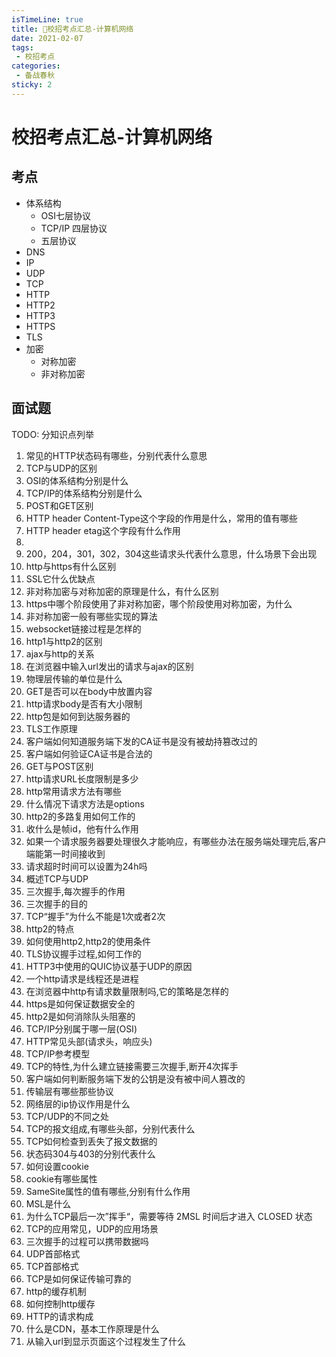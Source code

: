 ```yaml
---
isTimeLine: true
title: 🚀校招考点汇总-计算机网络
date: 2021-02-07
tags:
 - 校招考点
categories:
 - 备战春秋
sticky: 2
---
```

# 校招考点汇总-计算机网络

## 考点
* 体系结构
  * OSI七层协议
  * TCP/IP 四层协议
  * 五层协议
* DNS
* IP
* UDP
* TCP
* HTTP
* HTTP2
* HTTP3
* HTTPS
* TLS
* 加密
  * 对称加密
  * 非对称加密

## 面试题
TODO: 分知识点列举

1. 常见的HTTP状态码有哪些，分别代表什么意思
2. TCP与UDP的区别
3. OSI的体系结构分别是什么
4. TCP/IP的体系结构分别是什么
5. POST和GET区别
6. HTTP header Content-Type这个字段的作用是什么，常用的值有哪些
7. HTTP header etag这个字段有什么作用
8. 
9. 200，204，301，302，304这些请求头代表什么意思，什么场景下会出现
10. http与https有什么区别
11. SSL它什么优缺点
12. 非对称加密与对称加密的原理是什么，有什么区别
13. https中哪个阶段使用了非对称加密，哪个阶段使用对称加密，为什么
14. 非对称加密一般有哪些实现的算法
15. websocket链接过程是怎样的
16. http1与http2的区别
17. ajax与http的关系
18. 在浏览器中输入url发出的请求与ajax的区别
19. 物理层传输的单位是什么
20. GET是否可以在body中放置内容
21. http请求body是否有大小限制
22. http包是如何到达服务器的
23. TLS工作原理
24. 客户端如何知道服务端下发的CA证书是没有被劫持篡改过的
25. 客户端如何验证CA证书是合法的
26. GET与POST区别
27. http请求URL长度限制是多少
28. http常用请求方法有哪些
29. 什么情况下请求方法是options
30. http2的多路复用如何工作的
31. 收什么是帧id，他有什么作用
32. 如果一个请求服务器要处理很久才能响应，有哪些办法在服务端处理完后,客户端能第一时间接收到
33. 请求超时时间可以设置为24h吗
34. 概述TCP与UDP
35. 三次握手,每次握手的作用
36. 三次握手的目的
37. TCP“握手”为什么不能是1次或者2次
38. http2的特点
39. 如何使用http2,http2的使用条件
40. TLS协议握手过程,如何工作的
41. HTTP3中使用的QUIC协议基于UDP的原因
42. 一个http请求是线程还是进程
43. 在浏览器中http有请求数量限制吗,它的策略是怎样的
44. https是如何保证数据安全的
45. http2是如何消除队头阻塞的
46. TCP/IP分别属于哪一层(OSI)
47. HTTP常见头部(请求头，响应头)
48. TCP/IP参考模型
49. TCP的特性,为什么建立链接需要三次握手,断开4次挥手
50. 客户端如何判断服务端下发的公钥是没有被中间人篡改的
51. 传输层有哪些那些协议
52. 网络层的ip协议作用是什么
53. TCP/UDP的不同之处
54. TCP的报文组成,有哪些头部，分别代表什么
55. TCP如何检查到丢失了报文数据的
56. 状态码304与403的分别代表什么
57. 如何设置cookie
58. cookie有哪些属性
   1. SameSite属性的值有哪些,分别有什么作用
59. MSL是什么
60. 为什么TCP最后一次”挥手“，需要等待 2MSL 时间后才进入 CLOSED 状态
61. TCP的应用常见，UDP的应用场景
62. 三次握手的过程可以携带数据吗
63. UDP首部格式
64. TCP首部格式
65. TCP是如何保证传输可靠的
66. http的缓存机制
67. 如何控制http缓存
68. HTTP的请求构成
69. 什么是CDN，基本工作原理是什么
70. 从输入url到显示页面这个过程发生了什么

<comment/>
<tongji/>